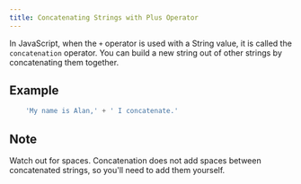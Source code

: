```yaml
---
title: Concatenating Strings with Plus Operator
---
```

In JavaScript, when the `+` operator is used with a String value, it is called the `concatenation` operator. You can build a new string out of other strings by concatenating them together.

## Example
```javascript
    'My name is Alan,' + ' I concatenate.'
```
## Note

Watch out for spaces. Concatenation does not add spaces between concatenated strings, so you'll need to add them yourself.